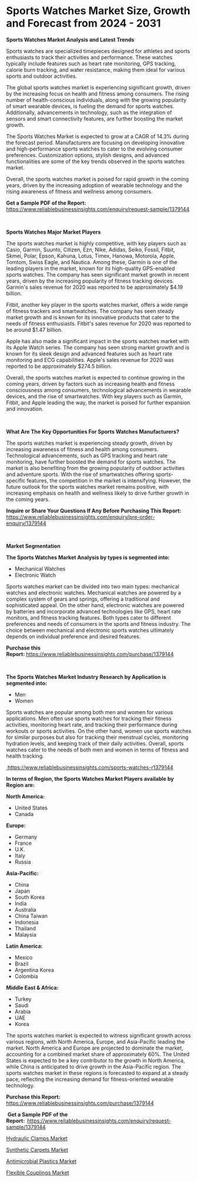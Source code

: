 <p><h1>Sports Watches Market Size, Growth and Forecast from 2024 - 2031</h1></p><p><strong>Sports Watches Market Analysis and Latest Trends</strong></p>
<p><p>Sports watches are specialized timepieces designed for athletes and sports enthusiasts to track their activities and performance. These watches typically include features such as heart rate monitoring, GPS tracking, calorie burn tracking, and water resistance, making them ideal for various sports and outdoor activities.</p><p>The global sports watches market is experiencing significant growth, driven by the increasing focus on health and fitness among consumers. The rising number of health-conscious individuals, along with the growing popularity of smart wearable devices, is fueling the demand for sports watches. Additionally, advancements in technology, such as the integration of sensors and smart connectivity features, are further boosting the market growth.</p><p>The Sports Watches Market is expected to grow at a CAGR of 14.3% during the forecast period. Manufacturers are focusing on developing innovative and high-performance sports watches to cater to the evolving consumer preferences. Customization options, stylish designs, and advanced functionalities are some of the key trends observed in the sports watches market.</p><p>Overall, the sports watches market is poised for rapid growth in the coming years, driven by the increasing adoption of wearable technology and the rising awareness of fitness and wellness among consumers.</p></p>
<p><strong>Get a Sample PDF of the Report:&nbsp;</strong> <a href="https://www.reliablebusinessinsights.com/enquiry/request-sample/1379144">https://www.reliablebusinessinsights.com/enquiry/request-sample/1379144</a></p>
<p>&nbsp;</p>
<p><strong>Sports Watches Major Market Players</strong></p>
<p><p>The sports watches market is highly competitive, with key players such as Casio, Garmin, Suunto, Citizen, Ezn, Nike, Adidas, Seiko, Fossil, Fitbit, Skmei, Polar, Epson, Kahuna, Lotus, Timex, Hanowa, Motorola, Apple, Tomtom, Swiss Eagle, and Nautica. Among these, Garmin is one of the leading players in the market, known for its high-quality GPS-enabled sports watches. The company has seen significant market growth in recent years, driven by the increasing popularity of fitness tracking devices. Garmin's sales revenue for 2020 was reported to be approximately $4.19 billion.</p><p>Fitbit, another key player in the sports watches market, offers a wide range of fitness trackers and smartwatches. The company has seen steady market growth and is known for its innovative products that cater to the needs of fitness enthusiasts. Fitbit's sales revenue for 2020 was reported to be around $1.47 billion.</p><p>Apple has also made a significant impact in the sports watches market with its Apple Watch series. The company has seen strong market growth and is known for its sleek design and advanced features such as heart rate monitoring and ECG capabilities. Apple's sales revenue for 2020 was reported to be approximately $274.5 billion.</p><p>Overall, the sports watches market is expected to continue growing in the coming years, driven by factors such as increasing health and fitness consciousness among consumers, technological advancements in wearable devices, and the rise of smartwatches. With key players such as Garmin, Fitbit, and Apple leading the way, the market is poised for further expansion and innovation.</p></p>
<p>&nbsp;</p>
<p><strong>What Are The Key Opportunities For Sports Watches Manufacturers?</strong></p>
<p><p>The sports watches market is experiencing steady growth, driven by increasing awareness of fitness and health among consumers. Technological advancements, such as GPS tracking and heart rate monitoring, have further boosted the demand for sports watches. The market is also benefiting from the growing popularity of outdoor activities and adventure sports. With the rise of smartwatches offering sports-specific features, the competition in the market is intensifying. However, the future outlook for the sports watches market remains positive, with increasing emphasis on health and wellness likely to drive further growth in the coming years.</p></p>
<p><strong>Inquire or Share Your Questions If Any Before Purchasing This Report:</strong> <a href="https://www.reliablebusinessinsights.com/enquiry/pre-order-enquiry/1379144">https://www.reliablebusinessinsights.com/enquiry/pre-order-enquiry/1379144</a></p>
<p>&nbsp;</p>
<p><strong>Market Segmentation</strong></p>
<p><strong>The Sports Watches Market Analysis by types is segmented into:</strong></p>
<p><ul><li>Mechanical Watches</li><li>Electronic Watch</li></ul></p>
<p><p>Sports watches market can be divided into two main types: mechanical watches and electronic watches. Mechanical watches are powered by a complex system of gears and springs, offering a traditional and sophisticated appeal. On the other hand, electronic watches are powered by batteries and incorporate advanced technologies like GPS, heart rate monitors, and fitness tracking features. Both types cater to different preferences and needs of consumers in the sports and fitness industry. The choice between mechanical and electronic sports watches ultimately depends on individual preference and desired features.</p></p>
<p><strong>Purchase this Report:&nbsp;</strong><a href="https://www.reliablebusinessinsights.com/purchase/1379144">https://www.reliablebusinessinsights.com/purchase/1379144</a></p>
<p>&nbsp;</p>
<p><strong>The Sports Watches Market Industry Research by Application is segmented into:</strong></p>
<p><ul><li>Men</li><li>Women</li></ul></p>
<p><p>Sports watches are popular among both men and women for various applications. Men often use sports watches for tracking their fitness activities, monitoring heart rate, and tracking their performance during workouts or sports activities. On the other hand, women use sports watches for similar purposes but also for tracking their menstrual cycles, monitoring hydration levels, and keeping track of their daily activities. Overall, sports watches cater to the needs of both men and women in terms of fitness and health tracking.</p></p>
<p><a href="https://www.reliablebusinessinsights.com/sports-watches-r1379144">&nbsp;https://www.reliablebusinessinsights.com/sports-watches-r1379144</a></p>
<p><strong>In terms of Region, the Sports Watches Market Players available by Region are:</strong></p>
<p>
    <p> <strong> North America: </strong>
        <ul>
            <li>United States</li>
            <li>Canada</li>
        </ul>
        </p> 
    <p> <strong> Europe: </strong>
        <ul>
            <li>Germany</li>
            <li>France</li>
            <li>U.K.</li>
            <li>Italy</li>
            <li>Russia</li>
        </ul>
        </p> 
    <p> <strong> Asia-Pacific: </strong>
        <ul>
            <li>China</li>
            <li>Japan</li>
            <li>South Korea</li>
            <li>India</li>
            <li>Australia</li>
            <li>China Taiwan</li>
            <li>Indonesia</li>
            <li>Thailand</li>
            <li>Malaysia</li>
        </ul>
        </p> 
    <p> <strong> Latin America: </strong>
        <ul>
            <li>Mexico</li>
            <li>Brazil</li>
            <li>Argentina Korea</li>
            <li>Colombia</li>
        </ul>
        </p> 
    <p> <strong> Middle East & Africa: </strong>
        <ul>
            <li>Turkey</li>
            <li>Saudi</li>
            <li>Arabia</li>
            <li>UAE</li>
            <li>Korea</li>
        </ul>
    </p>
    </p>
<p><p>The sports watches market is expected to witness significant growth across various regions, with North America, Europe, and Asia-Pacific leading the market. North America and Europe are projected to dominate the market, accounting for a combined market share of approximately 60%. The United States is expected to be a key contributor to the growth in North America, while China is anticipated to drive growth in the Asia-Pacific region. The sports watches market in these regions is forecasted to expand at a steady pace, reflecting the increasing demand for fitness-oriented wearable technology.</p></p>
<p><strong>Purchase this Report: </strong><a href="https://www.reliablebusinessinsights.com/purchase/1379144">https://www.reliablebusinessinsights.com/purchase/1379144</a></p>
<p>&nbsp;<strong>Get a Sample PDF of the Report:&nbsp;&nbsp;</strong><a href="https://www.reliablebusinessinsights.com/enquiry/request-sample/1379144">https://www.reliablebusinessinsights.com/enquiry/request-sample/1379144</a></p>
<p><strong></strong></p>
<p><p><a href="https://github.com/mauripalmi/Market-Research-Report-List-4/blob/main/hydraulic-clamps-market.md">Hydraulic Clamps Market</a></p><p><a href="https://github.com/gulaimolin/Market-Research-Report-List-5/blob/main/synthetic-carpets-market.md">Synthetic Carpets Market</a></p><p><a href="https://www.linkedin.com/pulse/exploring-antimicrobial-plastics-market-dynamics-global-trends-k2rof">Antimicrobial Plastics Market</a></p><p><a href="https://www.linkedin.com/pulse/insights-flexible-couplings-market-players-size-geographical-ncm4f">Flexible Couplings Market</a></p></p>